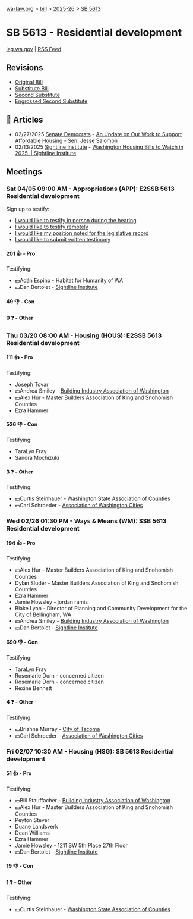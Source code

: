 [wa-law.org](/) > [bill](/bill/) > [2025-26](/bill/2025-26/) > [SB 5613](/bill/2025-26/sb/5613/)

# SB 5613 - Residential development
[leg.wa.gov](https://app.leg.wa.gov/billsummary?BillNumber=5613&Year=2025&Initiative=false) | [RSS Feed](./rss.xml)

## Revisions
* [Original Bill](1/)
* [Substitute Bill](S/)
* [Second Substitute](S2/)
* [Engrossed Second Substitute](S2.E/)

## 📰 Articles
* 02/27/2025 [Senate Democrats](/org/senate_democrats/) - [An Update on Our Work to Support Affordable Housing - Sen. Jesse Salomon](https://senatedemocrats.wa.gov/salomon/2025/02/26/heres-how-im-working-to-make-housing-more-affordable/#:~:text=SB%205613)
* 02/13/2025 [Sightline Institute](/org/sightline_institute/) - [Washington Housing Bills to Watch in 2025  | Sightline Institute](https://www.sightline.org/2025/02/13/washington-housing-bills-to-watch-in-2025/#:~:text=SB%205613)

## Meetings
### Sat 04/05 09:00 AM - Appropriations (APP): E2SSB 5613 Residential development
Sign up to testify:
* [I would like to testify in person during the hearing](https://app.leg.wa.gov/csi/Testifier/Add?chamber=House&mId=33249&aId=166885&caId=26900&tId=1)
* [I would like to testify remotely](https://app.leg.wa.gov/csi/Testifier/Add?chamber=House&mId=33249&aId=166885&caId=26900&tId=2)
* [I would like my position noted for the legislative record](https://app.leg.wa.gov/csi/Testifier/Add?chamber=House&mId=33249&aId=166885&caId=26900&tId=3)
* [I would like to submit written testimony](https://app.leg.wa.gov/csi/Testifier/Add?chamber=House&mId=33249&aId=166885&caId=26900&tId=4)

#### 201 👍 - Pro
Testifying:
* 💵Adán Espino - Habitat for Humanity of WA
* 💵Dan Bertolet - [Sightline Institute](/org/sightline_institute/)

#### 49 👎 - Con

#### 0 ❓ - Other

### Thu 03/20 08:00 AM - Housing (HOUS): E2SSB 5613 Residential development
#### 111 👍 - Pro
Testifying:
* Joseph Tovar
* 💵Andrea Smiley - [Building Industry Association of Washington](/org/building_industry_association_of_washington/)
* 💵Alex Hur - Master Builders Association of King and Snohomish Counties
* Ezra Hammer

#### 526 👎 - Con
Testifying:
* TaraLyn Fray
* Sandra Mochizuki

#### 3 ❓ - Other
Testifying:
* 💵Curtis Steinhauer - [Washington State Association of Counties](/org/washington_state_association_of_counties/)
* 💵Carl Schroeder - [Association of Washington Cities](/org/association_of_washington_cities/)

### Wed 02/26 01:30 PM - Ways & Means (WM): SSB 5613 Residential development
#### 194 👍 - Pro
Testifying:
* 💵Alex Hur - Master Builders Association of King and Snohomish Counties
* Dylan Sluder - Master Builders Association of King and Snohomish Counties
* Ezra Hammer
* Jamie Howsley - jordan ramis
* Blake Lyon - Director of Planning and Community Development for the City of Bellingham, WA
* 💵Andrea Smiley - [Building Industry Association of Washington](/org/building_industry_association_of_washington/)
* 💵Dan Bertolet - [Sightline Institute](/org/sightline_institute/)

#### 690 👎 - Con
Testifying:
* TaraLyn Fray
* Rosemarie Dorn - concerned citizen
* Rosemarie Dorn - concerned citizen
* Rexine Bennett

#### 4 ❓ - Other
Testifying:
* 💵Briahna Murray - [City of Tacoma](/org/city_of_tacoma/)
* 💵Carl Schroeder - [Association of Washington Cities](/org/association_of_washington_cities/)

### Fri 02/07 10:30 AM - Housing (HSG): SB 5613 Residential development
#### 51 👍 - Pro
Testifying:
* 💵Bill Stauffacher - [Building Industry Association of Washington](/org/building_industry_association_of_washington/)
* 💵Alex Hur - Master Builders Association of King and Snohomish Counties
* Peyton Stever
* Duane Landsverk
* Dean Williams
* Ezra Hammer
* Jamie Howsley - 1211 SW 5th Place 27th Floor
* 💵Dan Bertolet - [Sightline Institute](/org/sightline_institute/)

#### 19 👎 - Con

#### 1 ❓ - Other
Testifying:
* 💵Curtis Steinhauer - [Washington State Association of Counties](/org/washington_state_association_of_counties/)
